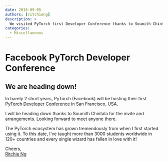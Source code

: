 ```yaml
---
date: 2018-09-05
authors: [ritchieng]
description: >
  We visited PyTorch first Developer Conference thanks to Soumith Chintala.
categories:
  - Miscellaneous
---
```


# Facebook PyTorch Developer Conference

## We are heading down!

In barely 2 short years, PyTorch (Facebook) will be hosting their first [PyTorch Developer Conference](https://pytorch.fbreg.com) in San Francisco, USA.

I will be heading down thanks to Soumith Chintala for the invite and arrangements. Looking forward to meet anyone there. 

The PyTorch ecosystem has grown tremendously from when I first started using it. To this date, I've taught more than 3000 students worldwide in 120+ countries and every single wizard has fallen in love with it!

Cheers,
<br />[Ritchie Ng](https://www.ritchieng.com/)